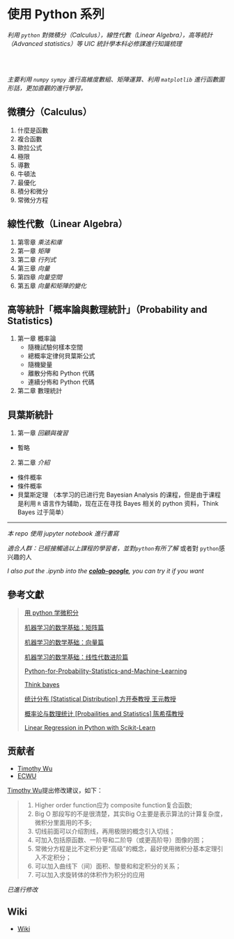 # 使用 Python 系列



*利用 `python` 對微積分（Calculus），線性代數（Linear Algebra），高等統計（Advanced statistics）等 UIC 統計學本科必修課進行知識梳理*

<br>
<br>

*主要利用 `numpy` `sympy` 進行高維度數組、矩陣運算、利用 `matplotlib` 進行函數圖形話，更加直觀的進行學習。*



## 微積分（Calculus）



1. 什麼是函數
2. 複合函數
3. 歐拉公式
4. 極限
5. 導數
6. 牛頓法
7. 最優化
8. 積分和微分
8. 常微分方程

## 線性代數（Linear Algebra）

1. 第零章 *乘法和庫*
2. 第一章 *矩陣*
3. 第二章 *行列式*
4. 第三章 *向量*
5. 第四章 *向量空間*
6. 第五章 *向量和矩陣的變化*


 ## 高等統計「概率論與數理統計」（Probability and Statistics)

1. 第一章 概率論
    * 隨機試驗何樣本空間
    * 總概率定律何貝葉斯公式
    * 隨機變量
    * 離散分佈和 Python 代碼
    * 連續分佈和 Python 代碼
2. 第二章 數理統計

## 貝葉斯統計

1. 第一章 *回顧與複習*
  * 暫略
2. 第二章 *介紹*
  * 條件概率
  * 條件概率
  * 貝葉斯定理
（本学习的已进行完 Bayesian Analysis 的课程，但是由于课程是利用 `R` 语言作为辅助，现在正在寻找 Bayes 相关的 python 资料，Think Bayes 过于简单）

---



*本 repo 使用 jupyter notebook 進行書寫* <br>

*適合人群：已經接觸過以上課程的學習者，並對`python`有所了解* 或者對 `python`感兴趣的人 <br>

*I also put the .ipynb into the <a href="https://drive.google.com/drive/folders/1b_RQ3w6QFYcjpYTY2ilsd8rXAFMZK4eV">**colab-google**</a>, you can try it if you want*




## 參考文獻

> <a href="https://ryancheunggit.gitbooks.io/calculus-with-python/content/01Functions.html"> 用 python 学微积分 </a>
>
> <a href="http://www.hahack.com/math/math-matrix/">机器学习的数学基础：矩阵篇</a>
>
> <a href="http://www.hahack.com/math/math-vector/">机器学习的数学基础：向量篇 </a>
>
> <a href="http://www.hahack.com/math/math-linear-algebra-graded/"> 机器学习的数学基础：线性代数进阶篇</a>
>
> <a href="https://github.com/unpingco/Python-for-Probability-Statistics-and-Machine-Learning"> Python-for-Probability-Statistics-and-Machine-Learning</a>
>
> <a href="https://greenteapress.com/wp/think-bayes/"> Think bayes </a>
>
> <a href="http://item.jd.com/12019664.html"> 统计分布 [Statistical Distribution] 方开泰教授 王元教授 </a>
>
> <a href="https://www.amazon.cn/dp/B073LBYPZ4/ref=sr_1_1?ie=UTF8&qid=1546071311&sr=8-1&keywords=陈希儒"> 概率论与数理统计 [Probailities and Statistics] 陈希孺教授 </a> 
>
> <a href="https://stackabuse.com/linear-regression-in-python-with-scikit-learn/"> Linear Regression in Python with Scikit-Learn </a> 




## 贡献者
* <a href="http://dst.uic.edu.hk/cn/stat/staff/52-statistics-cn/859-dr-wu-jingjin-timothy"> Timothy Wu </a>
* <a href="https://ecwuuuuu.com"> ECWU </a> 


<a href= "http://dst.uic.edu.hk/cn/stat/staff/52-statistics-cn/859-dr-wu-jingjin-timothy"> Timothy Wu</a>提出修改建议，如下：

>    1. Higher order function应为 composite function复合函数; <br>
>    2. Big O 那段写的不是很清楚，其实Big O主要是表示算法的计算复杂度，微积分里面用的不多; <br>
>    3. 切线前面可以介绍割线，再用极限的概念引入切线；<br>
>    4. 可加入包括原函数、一阶导和二阶导（或更高阶导）图像的图；<br>
>    5. 常微分方程是比不定积分更“高级”的概念，最好使用微积分基本定理引入不定积分；<br>
>    6. 可以加入曲线下（间）面积、黎曼和和定积分的关系；<br>
>    7. 可以加入求旋转体的体积作为积分的应用<br>

*已進行修改*

## Wiki 

* <a href="https://github.com/TerenceLiu98/Using-Python-Series/wiki/"> Wiki </a>